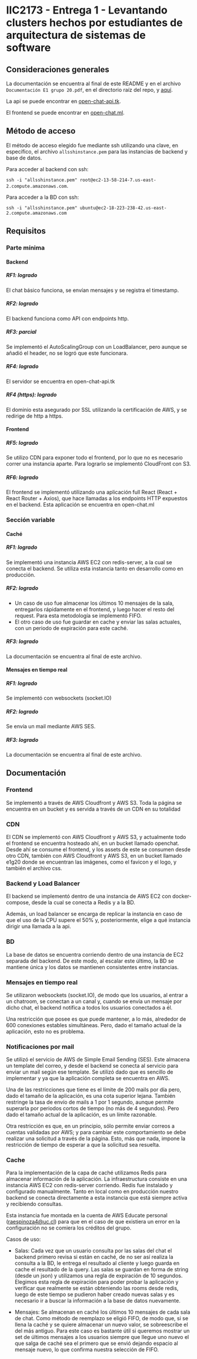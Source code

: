 # IIC2173 - Entrega 1 - Levantando clusters hechos por estudiantes de arquitectura de sistemas de software

## Consideraciones generales
La documentación se encuentra al final de este README y en el archivo `Documentación E1 grupo 20.pdf`, en el directorio raíz del repo, y [aquí](https://github.com/iic2173/iic2173-proyecto-semestral-grupo20/blob/master/Documentaci%C3%B3n%20E1%20grupo%2020.pdf).

La api se puede encontrar en [open-chat-api.tk](https://open-chat-api.tk).

El frontend se puede encontrar en [open-chat.ml](https://open-chat.ml).

## Método de acceso
El método de acceso elegido fue mediante ssh utilizando una clave, en específico, el archivo ```allsshinstance.pem``` para las instancias de backend y base de datos.

Para acceder al backend con ssh:

`ssh -i "allsshinstance.pem" root@ec2-13-58-214-7.us-east-2.compute.amazonaws.com`.

Para acceder a la BD con ssh:

`ssh -i "allsshinstance.pem" ubuntu@ec2-18-223-238-42.us-east-2.compute.amazonaws.com`


## Requisitos

### Parte mínima

#### Backend

##### RF1: logrado
El chat básico funciona, se envían mensajes y se registra el timestamp.

##### RF2: logrado
El backend funciona como API con endpoints http.

##### RF3: parcial
Se implementó el AutoScalingGroup con un LoadBalancer, pero aunque se añadió el header, no se logró que este funcionara.

##### RF4: logrado
El servidor se encuentra en open-chat-api.tk

##### RF4 (https): logrado
El dominio esta asegurado por SSL utilizando la certificación de AWS, y se redirige de http a https.

#### Frontend

##### RF5: logrado
Se utilizo CDN para exponer todo el frontend, por lo que no es necesario correr una instancia aparte. Para lograrlo se implementó CloudFront con S3.

##### RF6: logrado
El frontend se implementó utilizando una aplicación full React (React + React Router + Axios), que hace llamadas a los endpoints HTTP expuestos en el backend. Esta aplicación se encuentra en open-chat.ml  


### Sección variable

#### Caché

##### RF1: logrado
Se implementó una instancia AWS EC2 con redis-server, a la cual se conecta el backend. Se utiliza esta instancia tanto en desarrollo como en producción.

##### RF2: logrado
- Un caso de uso fue almacenar los últimos 10 mensajes de la sala, entregarlos rápidamente en el frontend, y luego hacer el resto del request. Para esta metodología se implementó FIFO.
- El otro caso de uso fue guardar en cache y enviar las salas actuales, con un periodo de expiración para este caché.

##### RF3: logrado
La documentación se encuentra al final de este archivo.

#### Mensajes en tiempo real

##### RF1: logrado
Se implementó con websockets (socket.IO)

##### RF2: logrado
Se envía un mail mediante AWS SES.

##### RF3: logrado
La documentación se encuentra al final de este archivo.


## Documentación

### Frontend
Se implementó a través de AWS Cloudfront y AWS S3. Toda la página se encuentra en un bucket y es servida a través de un CDN en su totalidad

### CDN
El CDN se implementó con AWS Cloudfront y AWS S3, y actualmente todo el frontend se encuentra hosteado ahí, en un bucket llamado openchat. Desde ahí se consume el frontend, y los assets de este se consumen desde otro CDN, también con AWS Cloudfront y AWS S3, en un bucket llamado e1g20 donde se encuentran las imágenes, como el favicon y el logo, y también el archivo css.

### Backend y Load Balancer
El backend se implementó dentro de una instancia de AWS EC2 con docker-compose, desde la cual se conecta a Redis y a la BD.

Además, un load balancer se encarga de replicar la instancia en caso de que el uso de la CPU supere el 50% y, posteriormente, elige a qué instancia dirigir una llamada a la api.

### BD
La base de datos se encuentra corriendo dentro de una instancia de EC2 separada del backend. De este modo, al escalar este último, la BD se mantiene única y los datos se mantienen consistentes entre instancias.

### Mensajes en tiempo real
Se utilizaron websockets (socket.IO), de modo que los usuarios, al entrar a un chatroom, se conectan a un canal y, cuando se envía un mensaje por dicho chat, el backend notifica a todos los usuarios conectados a él.

Una restricción que posee es que puede mantener, a lo más, alrededor de 600 conexiones estables simultáneas. Pero, dado el tamaño actual de la aplicación, esto no es problema.

### Notificaciones por mail
Se utilizó el servicio de AWS de Simple Email Sending (SES). Este almacena un template del correo, y desde el backend se conecta al servicio para enviar un mail según ese template. Se utilizó dado que es sencillo de implementar y ya que la aplicación completa se encuentra en AWS.

Una de las restricciones que tiene es el límite de 200 mails por día pero, dado el tamaño de la aplicación, es una cota superior lejana. También restringe la tasa de envío de mails a 1 por 1 segundo, aunque permite superarla por periodos cortos de tiempo (no más de 4 segundos). Pero dado el tamaño actual de la aplicación, es un límite razonable.

Otra restricción es que, en un principio, sólo permite enviar correos a cuentas validadas por AWS; y para cambiar este comportamiento se debe realizar una solicitud a través de la página. Esto, más que nada, impone la restricción de tiempo de esperar a que la solicitud sea resuelta.


### Cache
Para la implementación de la capa de caché utilizamos Redis para almacenar información de la aplicación.
La infraestructura consiste en una instancia AWS EC2 con redis-server corriendo. Redis fue instalado y configurado manualmente. Tanto en local como en producción nuestro backend se conecta directamente a esta instancia que está siempre activa y recibiendo consultas.

Esta instancia fue montada en la cuenta de AWS Educate personal (raespinoza4@uc.cl) para que en el caso de que existiera un error en la configuración no se comiera los créditos del grupo.

Casos de uso:
- Salas: Cada vez que un usuario consulta por las salas del chat el backend primero revisa si están en caché, de no ser así realiza la consulta a la BD, le entrega el resultado al cliente y luego guarda en cache el resultado de la query. Las salas se guardan en forma de string (desde un json) y utilizamos una regla de expiración de 10 segundos. Elegimos esta regla de expiración para poder probar la aplicación y verificar que realmente se están obteniendo las rooms desde redis, luego de este tiempo se pudieron haber creado nuevas salas y es necesario ir a buscar la información a la base de datos nuevamente.

- Mensajes: Se almacenan en caché los últimos 10 mensajes de cada sala de chat. Como método de reemplazo se eligió FIFO, de modo que, si se llena la caché y se quiere almacenar un nuevo valor, se sobreescribe el del más antiguo. Para este caso es bastante útil si queremos mostrar un set de últimos mensajes a los usuarios siempre que llegue uno nuevo el que salga de caché sea el primero que se envió dejando espacio al mensaje nuevo, lo que confirma nuestra selección de FIFO.
